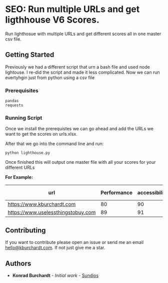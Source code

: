 # SEO: Run multiple URLs and get ligthhouse V6 Scores.

Run lighthosue with multiple URLs and get different scores all in one master csv file.

## Getting Started

Previously we had a different script that urn a bash file and used node lightouse. I re-did the script and made it less complicated. Now we can run evertyhgin just from python using a csv file

### Prerequisites
```
pandas
requests
```

### Running Script 

Once we install the prerequistes we can go ahead and add the URLs we want to get the scores on urls.xlsx.

After that we go into the command line and run:



```
python lighthouse.py
```

Once finished this will  output one master file with all your scores for your different URLs

**For Example:**

| url                                	| Performance 	| accessibility 	| best-practices 	| seo 	| pwd 	|
|------------------------------------	|-------------	|---------------	|----------------	|-----	|-----	|
| https://www.kburchardt.com         	| 80          	| 90            	| 100            	| 100 	| 100 	|
| https://www.uselessthingstobuy.com 	| 89          	| 91            	| 100            	| 99  	| 100 	|



## Contributing

If you want to contribute please open an issue or send me an email hello@kburchardt.com. If not just give me a star.

## Authors

* **Konrad Burchardt** - *Initial work* - [Sundios](https://github.com/sundios)



